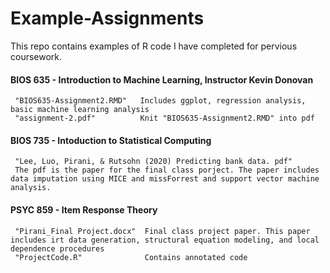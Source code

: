 # Example-Assignments

This repo contains examples of R code I have completed for pervious coursework.

#### BIOS 635 - Introduction to Machine Learning, Instructor Kevin Donovan 
     "BIOS635-Assignment2.RMD"   Includes ggplot, regression analysis, basic machine learning analysis
     "assignment-2.pdf"          Knit "BIOS635-Assignment2.RMD" into pdf

#### BIOS 735 - Intoduction to Statistical Computing
     "Lee, Luo, Pirani, & Rutsohn (2020) Predicting bank data. pdf"   
     The pdf is the paper for the final class porject. The paper includes data imputation using MICE and missForrest and support vector machine analysis. 
     
#### PSYC 859 - Item Response Theory
     "Pirani_Final Project.docx"  Final class project paper. This paper includes irt data generation, structural equation modeling, and local dependence procedures
     "ProjectCode.R"              Contains annotated code
